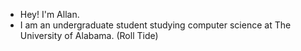 - Hey! I'm Allan.
- I am an undergraduate student studying computer science at The University of Alabama. (Roll Tide)
<!---
aaelfe/aaelfe is a ✨ special ✨ repository because its `README.md` (this file) appears on your GitHub profile.
You can click the Preview link to take a look at your changes.
--->
